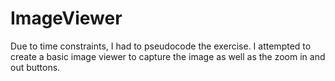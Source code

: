 # ImageViewer

Due to time constraints, I had to pseudocode the exercise. I attempted to create a basic image viewer to capture the image as well as the zoom in and out buttons.
